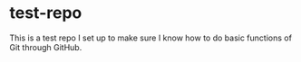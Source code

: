 # test-repo
This is a test repo I set up to make sure I know how to do basic functions of Git through GitHub.
